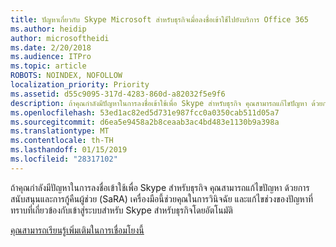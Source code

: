 ```yaml
---
title: ปัญหาเกี่ยวกับ Skype Microsoft สำหรับธุรกิจเมื่อลงชื่อเข้าใช้ไปยังบริการ Office 365
ms.author: heidip
author: microsoftheidi
ms.date: 2/20/2018
ms.audience: ITPro
ms.topic: article
ROBOTS: NOINDEX, NOFOLLOW
localization_priority: Priority
ms.assetid: d55c9095-317d-4283-860d-a82032f5e9f6
description: ถ้าคุณกำลังมีปัญหาในการลงชื่อเข้าใช้เพื่อ Skype สำหรับธุรกิจ คุณสามารถแก้ไขปัญหา ด้วยการสนับสนุนและการกู้คืนผู้ช่วย (SaRA) เครื่องมือนี้ช่วยคุณในการวินิจฉัย และแก้ไขช่วงของปัญหาที่ทราบที่เกี่ยวข้องกับเข้าสู่ระบบสำหรับ Skype สำหรับธุรกิจโดยอัตโนมัติ
ms.openlocfilehash: 53ed1ac82ed5d731e987fcc0a0350cab511d05a7
ms.sourcegitcommit: d6ea5e9458a2b8ceaab3ac4bd483e1130b9a398a
ms.translationtype: MT
ms.contentlocale: th-TH
ms.lasthandoff: 01/15/2019
ms.locfileid: "28317102"
---
```

ถ้าคุณกำลังมีปัญหาในการลงชื่อเข้าใช้เพื่อ Skype สำหรับธุรกิจ คุณสามารถแก้ไขปัญหา ด้วยการสนับสนุนและการกู้คืนผู้ช่วย (SaRA) เครื่องมือนี้ช่วยคุณในการวินิจฉัย และแก้ไขช่วงของปัญหาที่ทราบที่เกี่ยวข้องกับเข้าสู่ระบบสำหรับ Skype สำหรับธุรกิจโดยอัตโนมัติ
  
[คุณสามารถเรียนรู้เพิ่มเติมในการเชื่อมโยงนี้](https://support.microsoft.com/en-us/help/4087361/troubleshooting-office-365-issues-signing-in-to-skype-for-business)
  

